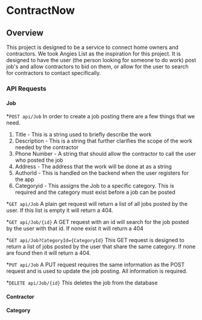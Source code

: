 # ContractNow

## Overview

This project is designed to be a service to connect home owners and contractors. We took Angies List as the inspiration for this project. It is designed to have the user (the person looking for someone to do work) post job's and allow contractors to bid on them, or allow for the user to search for contractors to contact specifically. 


### API Requests

#### Job
*`POST api/Job` In order to create a job posting there are a few things that we need.  
1. Title - This is a string used to briefly describe the work  
1. Description - This is a string that further clarifies the scope of the work needed by the contractor  
1. Phone Number - A string that should allow the contractor to call the user who posted the job  
1. Address - The address that the work will be done at as a string  
1. AuthorId - This is handled on the backend when the user registers for the app   
1. Categoryid - This assigns the Job to a specific category. This is required and the category must exist before a job can be posted  

*`GET api/Job` A plain get request will return a list of all jobs posted by the user. If this list is empty it will return a 404.

*`GET api/Job/{id}` A GET request with an id will search for the job posted by the user with that id. If none exist it will return a 404

*`GET api/Job?CategoryId={CategoryId}` This GET request is designed to return a list of jobs posted by the user that share the same category. If none are found then it will return a 404.

*`PUT api/Job` A PUT request requires the same information as the POST request and is used to update the job posting. All information is required.

*`DELETE api/Job/{id}` This deletes the job from the database
#### Contractor
#### Category
